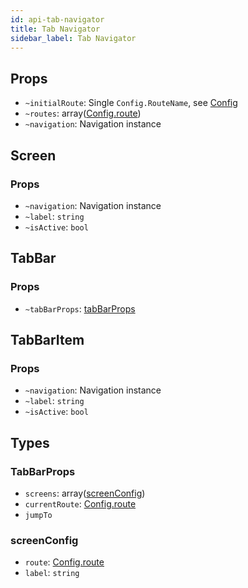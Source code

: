 ```yaml
---
id: api-tab-navigator
title: Tab Navigator
sidebar_label: Tab Navigator
---
```


## Props

* `~initialRoute`: Single `Config.RouteName`, see [Config](get-started.html#usage)
* `~routes`: array([Config.route](get-started.html#usage))
* `~navigation`: Navigation instance

## Screen

### Props

* `~navigation`: Navigation instance
* `~label`: `string`
* `~isActive`: `bool`

## TabBar

### Props

* `~tabBarProps`: [tabBarProps](api-tab-navigator.html#tabbarprops)

## TabBarItem

### Props

* `~navigation`: Navigation instance
* `~label`: `string`
* `~isActive`: `bool`

## Types

### TabBarProps

* `screens`: array([screenConfig](api-tab-navigator.html#screenconfig))
* `currentRoute`: [Config.route](get-started.html#usage)
* `jumpTo`

### screenConfig

* `route`: [Config.route](get-started.html#usage)
* `label`: `string`
